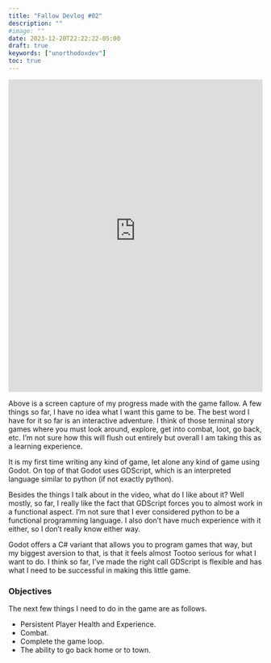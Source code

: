 ```yaml
---
title: "Fallow Devlog #02"
description: ""
#image: ""
date: 2023-12-20T22:22:22-05:00
draft: true
keywords: ["unorthodoxdev"]
toc: true
---
```


<iframe width="100%" height="620" src="https://www.youtube-nocookie.com/embed/SZrikhGiqQ4?si=XrCB43I7W6U3qhyi" title="YouTube video player" frameborder="0" allow="accelerometer; autoplay; clipboard-write; encrypted-media; gyroscope; picture-in-picture; web-share" allowfullscreen></iframe>

Above is a screen capture of my progress made with the game fallow. A few things so far, I have no idea what I want this game to be. The best word I have for it so far is an interactive adventure. I think of those terminal story games where you must look around, explore, get into combat, loot, go back, etc. I’m not sure how this will flush out entirely but overall I am taking this as a learning experience.

It is my first time writing any kind of game, let alone any kind of game using Godot. On top of that Godot uses GDScript, which is an interpreted language similar to python (if not exactly python).

Besides the things I talk about in the video, what do I like about it? Well mostly, so far, I really like the fact that GDScript forces you to almost work in a functional aspect. I’m not sure that I ever considered python to be a functional programming language. I also don’t have much experience with it either, so I don’t really know either way.

Godot offers a C# variant that allows you to program games that way, but my biggest aversion to that, is that it feels almost Tootoo serious for what I want to do. I think so far, I’ve made the right call GDScript is flexible and has what I need to be successful in making this little game.

### Objectives

The next few things I need to do in the game are as follows.

-	Persistent Player Health and Experience.
-	Combat.
-	Complete the game loop.
-	The ability to go back home or to town.


